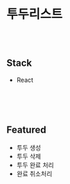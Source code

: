 # 투두리스트

<br/>
<br/>

## Stack

- React

<br/>
<br/>
<br/>

## Featured

- 투두 생성
- 투두 삭제
- 투두 완료 처리
- 완료 취소처리
